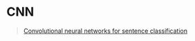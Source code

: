 # CNN

> [Convolutional neural networks for sentence classification](http://arxiv.org/pdf/1408.5882)

